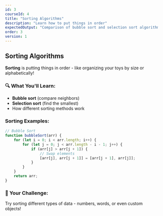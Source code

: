 ```yaml
---
id: 3
courseId: 4
title: "Sorting Algorithms"
description: "Learn how to put things in order"
expectedOutput: "Comparison of bubble sort and selection sort algorithms"
order: 3
version: 1
---
```


## Sorting Algorithms

**Sorting** is putting things in order - like organizing your toys by size or alphabetically!

### 🔍 What You'll Learn:

- **Bubble sort** (compare neighbors)
- **Selection sort** (find the smallest)
- How different sorting methods work

### Sorting Examples:

```javascript
// Bubble Sort
function bubbleSort(arr) {
    for (let i = 0; i < arr.length; i++) {
        for (let j = 0; j < arr.length - i - 1; j++) {
            if (arr[j] > arr[j + 1]) {
                // Swap elements
                [arr[j], arr[j + 1]] = [arr[j + 1], arr[j]];
            }
        }
    }
    return arr;
}
```

### 🌟 Your Challenge:

Try sorting different types of data - numbers, words, or even custom objects!